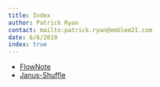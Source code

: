 ```yaml
---
title: Index
author: Patrick Ryan
contact: mailto:patrick.ryan@emblem21.com
date: 6/6/2019
index: true
---
```

* [FlowNote](/2019/03/01/FlowNote)
* [Janus-Shuffle](/2016/06/01/Seed-based-Knuth-Shuffling)